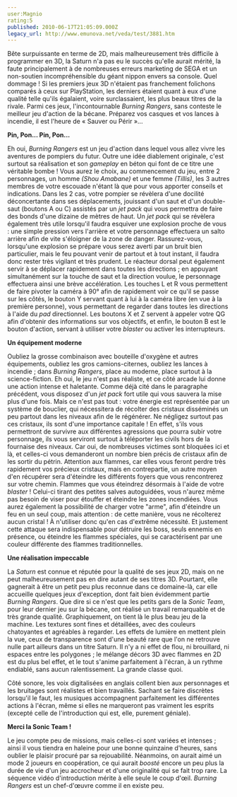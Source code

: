 ```yaml
---
user:Magnio
rating:5
published: 2010-06-17T21:05:09.000Z
legacy_url: http://www.emunova.net/veda/test/3881.htm
---
```

Bête surpuissante en terme de 2D, mais malheureusement très difficile à programmer en 3D, la Saturn n'a pas eu le succès qu'elle aurait mérité, la faute principalement à de nombreuses erreurs marketing de SEGA et un non-soutien incompréhensible du géant nippon envers sa console. Quel dommage ! Si les premiers jeux 3D n'étaient pas franchement folichons comparés à ceux sur PlayStation, les derniers étaient quant à eux d'une qualité telle qu'ils égalaient, voire surclassaient, les plus beaux titres de la rivale. Parmi ces jeux, l'incontournable _Burning Rangers_, sans conteste le meilleur jeu d'action de la bécane. Préparez vos casques et vos lances à incendie, il est l'heure de « Sauver ou Périr »...  

   

**Pin, Pon... Pin, Pon...**  

   

Eh oui, _Burning Rangers_ est un jeu d'action dans lequel vous allez vivre les aventures de pompiers du futur. Outre une idée diablement originale, c'est surtout sa réalisation et son _gameplay_ en béton qui font de ce titre une véritable bombe ! Vous aurez le choix, au commencement du jeu, entre 2 personnages, un homme _(Shou Amabane)_ et une femme _(Tillis)_, les 3 autres membres de votre escouade n'étant là que pour vous apporter conseils et indications. Dans les 2 cas, votre pompier se révèlera d'une docilité déconcertante dans ses déplacements, jouissant d'un saut et d'un double-saut (boutons A ou C) assistés par un _jet pack_ qui vous permettra de faire des bonds d'une dizaine de mètres de haut. Un _jet pack_ qui se révèlera également très utile lorsqu'il faudra esquiver une explosion proche de vous : une simple pression vers l'arrière et votre personnage effectuera un salto arrière afin de vite s'éloigner de la zone de danger. Rassurez-vous, lorsqu'une explosion se prépare vous serez averti par un bruit bien particulier, mais le feu pouvant venir de partout et à tout instant, il faudra donc rester très vigilant et très prudent. Le réacteur dorsal peut également servir à se déplacer rapidement dans toutes les directions ; en appuyant simultanément sur la touche de saut et la direction voulue, le personnage effectuera ainsi une brève accélération. Les touches L et R vous permettent de faire pivoter la caméra à 90° afin de rapidement voir ce qu'il se passe sur les côtés, le bouton Y servant quant à lui à la caméra libre (en vue à la première personne), vous permettant de regarder dans toutes les directions à l'aide du _pad_ directionnel. Les boutons X et Z servent à appeler votre QG afin d'obtenir des informations sur vos objectifs, et enfin, le bouton B est le bouton d'action, servant à utiliser votre _blaster_ ou activer les interrupteurs.  

   

**Un équipement moderne**  

   

Oubliez la grosse combinaison avec bouteille d'oxygène et autres équipements, oubliez les gros camions-citernes, oubliez les lances à incendie ; dans _Burning Rangers_, place au moderne, place surtout à la science-fiction. Eh oui, le jeu n'est pas réaliste, et ce côté arcade lui donne une action intense et haletante. Comme déjà cité dans le paragraphe précédent, vous disposez d'un _jet pack_ fort utile qui vous sauvera la mise plus d'une fois. Mais ce n'est pas tout : votre énergie est représentée par un système de bouclier, qui nécessitera de récolter des cristaux disséminés un peu partout dans les niveaux afin de le régénérer. Ne négligez surtout pas ces cristaux, ils sont d'une importance capitale ! En effet, s'ils vous permettront de survivre aux différentes agressions que pourra subir votre personnage, ils vous serviront surtout à téléporter les civils hors de la fournaise des niveaux. Car oui, de nombreuses victimes sont bloquées ici et là, et celles-ci vous demanderont un nombre bien précis de cristaux afin de les sortir du pétrin. Attention aux flammes, car elles vous feront perdre très rapidement vos précieux cristaux, mais en contrepartie, un autre moyen d'en récupérer sera d'éteindre les différents foyers que vous rencontrerez sur votre chemin. Flammes que vous éteindrez désormais à l'aide de votre _blaster_ ! Celui-ci tirant des petites salves autoguidées, vous n'aurez même pas besoin de viser pour étouffer et éteindre les zones incendiées. Vous aurez également la possibilité de charger votre "arme", afin d'éteindre un feu en un seul coup, mais attention : de cette manière, vous ne récolterez aucun cristal ! À n'utiliser donc qu'en cas d'extrême nécessité. Et justement cette attaque sera indispensable pour détruire les boss, seuls ennemis en présence, ou éteindre les flammes spéciales, qui se caractérisent par une couleur différente des flammes traditionnelles.  

   

**Une réalisation impeccable**  

   

La _Saturn_ est connue et réputée pour la qualité de ses jeux 2D, mais on ne peut malheureusement pas en dire autant de ses titres 3D. Pourtant, elle gagnerait à être un petit peu plus reconnue dans ce domaine-là, car elle accueille quelques jeux d'exception, dont fait bien évidemment partie _Burning Rangers_. Que dire si ce n'est que les petits gars de la _Sonic Team_, pour leur dernier jeu sur la bécane, ont réalisé un travail remarquable et de très grande qualité. Graphiquement, on tient là le plus beau jeu de la machine. Les textures sont fines et détaillées, avec des couleurs chatoyantes et agréables à regarder. Les effets de lumière en mettent plein la vue, ceux de transparence sont d'une beauté rare que l'on ne retrouve nulle part ailleurs dans un titre Saturn. Il n'y a ni effet de flou, ni brouillard, ni espaces entre les polygones ; le mélange décors 3D avec flammes en 2D est du plus bel effet, et le tout s'anime parfaitement à l'écran, à un rythme endiablé, sans aucun ralentissement. La grande classe quoi.  

Côté sonore, les voix digitalisées en anglais collent bien aux personnages et les bruitages sont réalistes et bien travaillés. Sachant se faire discrètes lorsqu'il le faut, les musiques accompagnent parfaitement les différentes actions à l'écran, même si elles ne marqueront pas vraiment les esprits (excepté celle de l'introduction qui est, elle, purement géniale).  

   

**Merci la Sonic Team !**  

   

Le jeu compte peu de missions, mais celles-ci sont variées et intenses ; ainsi il vous tiendra en haleine pour une bonne quinzaine d'heures, sans oublier le plaisir procuré par sa rejouabilité. Néanmoins, on aurait aimé un mode 2 joueurs en coopération, ce qui aurait _boosté_ encore un peu plus la durée de vie d'un jeu accrocheur et d'une originalité qui se fait trop rare. La séquence vidéo d'introduction mérite à elle seule le coup d'œil. _Burning Rangers_ est un chef-d'œuvre comme il en existe peu.